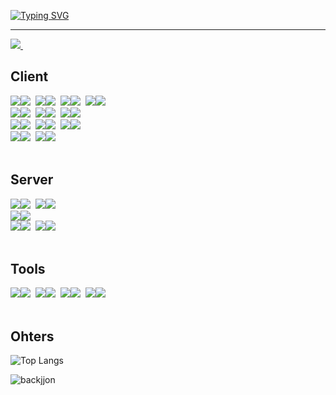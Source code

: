 [![Typing SVG](https://readme-typing-svg.demolab.com?font=Fira+Code&weight=600&size=30&duration=3000&pause=3000&color=FFFFFF&vCenter=true&width=435&height=40&lines=dingPie.toLocalString())](https://git.io/typing-svg)
<hr />


<a href="[https://velog.io/@oka1313](https://code-pie.notion.site/toLocalString-effd2e6afea04626b60952b0110bac35?pvs=4)">
  <img src="https://img.shields.io/badge/resume-F3F3F3?style=for-the-badge&logo=notion&logoColor=white" />&nbsp
</a>


<br />

<!--내용 부분-->
<h2>Client</h2>
<div>
  <img src="https://img.shields.io/badge/HTML5-E34F26?style=for-the-badge&logo=HTML5&logoColor=white"><img src="https://img.shields.io/badge/2-333333?style=for-the-badge">&nbsp
  <img src="https://img.shields.io/badge/css3-1572B6.svg?style=for-the-badge&logo=css3&logoColor=white" /><img src="https://img.shields.io/badge/2-333333?style=for-the-badge">&nbsp
  <img src="https://img.shields.io/badge/javascript-F7DF1E.svg?style=for-the-badge&logo=javascript&logoColor=black" /><img src="https://img.shields.io/badge/2-333333?style=for-the-badge">&nbsp
  <img src="https://img.shields.io/badge/typescript-1976D2.svg?style=for-the-badge&logo=typescript&logoColor=white" /><img src="https://img.shields.io/badge/2-333333?style=for-the-badge">&nbsp
</div>
<div>
  <img src="https://img.shields.io/badge/react.js-61DAFB.svg?style=for-the-badge&logo=react&logoColor=black" /><img src="https://img.shields.io/badge/2-333333?style=for-the-badge">&nbsp
  <img src="https://img.shields.io/badge/react%20native-61DAFB.svg?style=for-the-badge&logo=react&logoColor=black" /><img src="https://img.shields.io/badge/2-333333?style=for-the-badge">&nbsp
  <img src="https://img.shields.io/badge/next.js-white.svg?style=for-the-badge&logo=next.js&logoColor=black" /><img src="https://img.shields.io/badge/1-333333?style=for-the-badge">&nbsp
</div>
<div>
  <img src="https://img.shields.io/badge/chakra%20ui-319795.svg?style=for-the-badge&logo=chakraui&logoColor=white" /><img src="https://img.shields.io/badge/2-333333?style=for-the-badge">&nbsp
  <img src="https://img.shields.io/badge/react%20query-FF4154.svg?style=for-the-badge&logo=reactquery&logoColor=white" /><img src="https://img.shields.io/badge/2-333333?style=for-the-badge">&nbsp
  <img src="https://img.shields.io/badge/react%20hook%20form-EC5990.svg?style=for-the-badge&logo=reacthookform&logoColor=white" /><img src="https://img.shields.io/badge/1-333333?style=for-the-badge">&nbsp
</div>
<div>
  <img src="https://img.shields.io/badge/dart-0175C2.svg?style=for-the-badge&logo=dart&logoColor=white" /><img src="https://img.shields.io/badge/1-333333?style=for-the-badge">&nbsp
  <img src="https://img.shields.io/badge/flutter-02569B.svg?style=for-the-badge&logo=flutter&logoColor=white" /><img src="https://img.shields.io/badge/1-333333?style=for-the-badge">&nbsp
</div>

<br>

<h2>Server</h2>
<div>
  <img src="https://img.shields.io/badge/node.js-5FA04E.svg?style=for-the-badge&logo=node.js&logoColor=white" /><img src="https://img.shields.io/badge/1-333333?style=for-the-badge">&nbsp
  <img src="https://img.shields.io/badge/mysql-4479A1.svg?style=for-the-badge&logo=mysql&logoColor=white" /><img src="https://img.shields.io/badge/1-333333?style=for-the-badge">&nbsp
</div>
<div>
  <img src="https://img.shields.io/badge/express-222.svg?style=for-the-badge&logo=express&logoColor=white" /><img src="https://img.shields.io/badge/1-333333?style=for-the-badge">
</div>
<div>
  <img src="https://img.shields.io/badge/sequelize-52B0E7.svg?style=for-the-badge&logo=sequelize&logoColor=white" /><img src="https://img.shields.io/badge/1-333333?style=for-the-badge">&nbsp
  <img src="https://img.shields.io/badge/firebase-DD2C00.svg?style=for-the-badge&logo=firebase&logoColor=white" /><img src="https://img.shields.io/badge/1-333333?style=for-the-badge">&nbsp
</div>

<br>

<h2>Tools</h2>
<div>
  <img src="https://img.shields.io/badge/Notion-F3F3F3.svg?style=for-the-badge&logo=notion&logoColor=black" /><img src="https://img.shields.io/badge/2-333333?style=for-the-badge">&nbsp
  <img src="https://img.shields.io/badge/github-181717.svg?style=for-the-badge&logo=github&logoColor=white" /><img src="https://img.shields.io/badge/1-333333?style=for-the-badge">&nbsp
  <img src="https://img.shields.io/badge/slack-4A154B.svg?style=for-the-badge&logo=slack&logoColor=white" /><img src="https://img.shields.io/badge/1-333333?style=for-the-badge">&nbsp
  <img src="https://img.shields.io/badge/figma-F24E1E.svg?style=for-the-badge&logo=figma&logoColor=white" /><img src="https://img.shields.io/badge/1-333333?style=for-the-badge">&nbsp
</div>


<br>
<h2>Ohters</h2>
  
![Top Langs](https://github-readme-stats.vercel.app/api/top-langs/?username=dingPie&layout=compact)

![backjjon](https://mazassumnida.wtf/api/v2/generate_badge?boj=cpie12)
